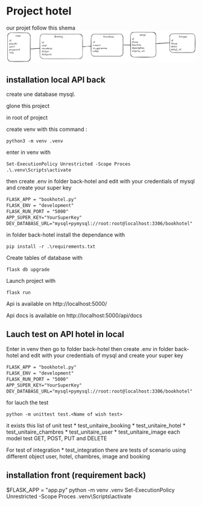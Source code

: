 # Project hotel

our projet follow this shema 
![Alt text](/images/model_db.png "follow this model")



## installation local API back 

create une database mysql.

glone this project

in root of project

create venv with this command :
```
python3 -m venv .venv
```

enter in venv with 
```
Set-ExecutionPolicy Unrestricted -Scope Proces
.\.venv\Scripts\activate
```

then create .env in folder back-hotel and edit with your credentials of mysql and create your super key 
```
FLASK_APP = "bookhotel.py"
FLASK_ENV = "development"
FLASK_RUN_PORT = "5000"
APP_SUPER_KEY="YourSuperKey"
DEV_DATABASE_URL="mysql+pymysql://root:root@localhost:3306/bookhotel"
```

in folder back-hotel install the dependance with
```
pip install -r .\requirements.txt
```

Create tables of database with 
```
flask db upgrade
````

Launch project with 
```
flask run
```

Api is available on http://localhost:5000/ 

Api docs is available on http://localhost:5000/api/docs

## Lauch test  on API hotel in local 

Enter in venv then go to folder back-hotel
then create .env in folder back-hotel and edit with your credentials of mysql and create your super key 
```
FLASK_APP = "bookhotel.py"
FLASK_ENV = "development"
FLASK_RUN_PORT = "5000"
APP_SUPER_KEY="YourSuperKey"
DEV_DATABASE_URL="mysql+pymysql://root:root@localhost:3306/bookhotel"
```

for lauch the test 
```
python -m unittest test.<Name of wish test>
```

it exists this list of unit test
    * test_unitaire_booking
    * test_unitaire_hotel
    * test_unitaire_chambres
    * test_unitaire_user
    * test_unitaire_image
each model test GET, POST, PUT and DELETE

For test of integration 
    * test_integration
there are tests of scenario using different object user, hotel, chambres, image and booking

## installation front (requirement back)


$FLASK_APP = "app.py"
python -m venv .venv
Set-ExecutionPolicy Unrestricted -Scope Proces
.venv\Scripts\activate